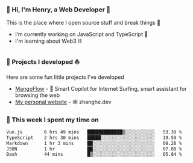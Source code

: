 <!-- [![Click to enter my website](https://github.com/zh30/zh30/assets/7930156/bb82b0df-3fb8-4136-8522-734cd2b27f6a)](https://blog.zhanghe.dev) -->

### 👋 Hi, I'm Henry, a Web Developer 🚀

This is the place where I open source stuff and break things :rofl:

- I’m currently working on JavaScript and TypeScript 🥢
- I'm learning about Web3 ⛓️

### 🔨 Projects I developed ⛵

Here are some fun little projects I've developed

- [MangoFlow](https://mangoflow.chat/) - 🥭 Smart Copilot for Internet Surfing, smart assistant for browsing the web
- [My personal website](https://zhanghe.dev) - 🕸️ zhanghe.dev

### 💪 This week I spent my time on

<!--START_SECTION:waka-->

```txt
Vue.js        6 hrs 49 mins   █████████████▒░░░░░░░░░░░   53.39 %
TypeScript    2 hrs 30 mins   █████░░░░░░░░░░░░░░░░░░░░   19.59 %
Markdown      1 hr 3 mins     ██░░░░░░░░░░░░░░░░░░░░░░░   08.28 %
JSON          1 hr            ██░░░░░░░░░░░░░░░░░░░░░░░   07.88 %
Bash          44 mins         █▒░░░░░░░░░░░░░░░░░░░░░░░   05.84 %
```

<!--END_SECTION:waka-->
